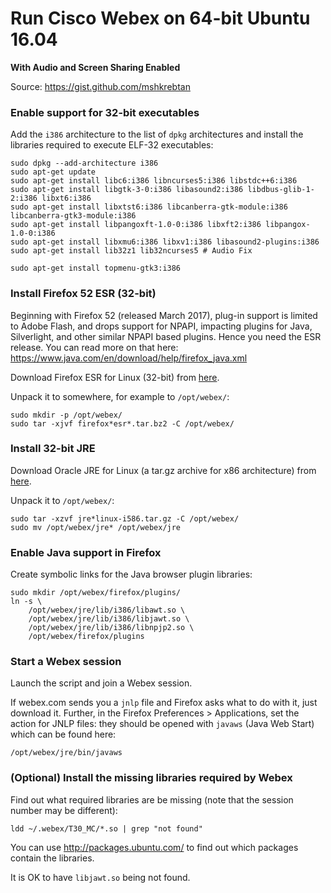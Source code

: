 # Run Cisco Webex on 64-bit Ubuntu 16.04

**With Audio and Screen Sharing Enabled**

Source: https://gist.github.com/mshkrebtan

### Enable support for 32-bit executables

Add the `i386` architecture to the list of `dpkg` architectures 
and install the libraries required to execute ELF-32 executables:

~~~
sudo dpkg --add-architecture i386
sudo apt-get update
sudo apt-get install libc6:i386 libncurses5:i386 libstdc++6:i386
sudo apt-get install libgtk-3-0:i386 libasound2:i386 libdbus-glib-1-2:i386 libxt6:i386
sudo apt-get install libxtst6:i386 libcanberra-gtk-module:i386 libcanberra-gtk3-module:i386
sudo apt-get install libpangoxft-1.0-0:i386 libxft2:i386 libpangox-1.0-0:i386
sudo apt-get install libxmu6:i386 libxv1:i386 libasound2-plugins:i386
sudo apt-get install lib32z1 lib32ncurses5 # Audio Fix

sudo apt-get install topmenu-gtk3:i386
~~~

### Install Firefox 52 ESR (32-bit)

Beginning with Firefox 52 (released March 2017), plug-in support is limited to
Adobe Flash, and drops support for NPAPI, impacting plugins for Java,
Silverlight, and other similar NPAPI based plugins. Hence you need the ESR
release. You can read more on that here:
https://www.java.com/en/download/help/firefox_java.xml

Download Firefox ESR for Linux (32-bit) from
[here](https://www.mozilla.org/en-US/firefox/organizations/all/).

Unpack it to somewhere, for example to `/opt/webex/`:

~~~
sudo mkdir -p /opt/webex/
sudo tar -xjvf firefox*esr*.tar.bz2 -C /opt/webex/
~~~

### Install 32-bit JRE

Download Oracle JRE for Linux (a tar.gz archive for x86 architecture) from
[here](http://www.oracle.com/technetwork/java/javase/downloads/jre8-downloads-2133155.html).

Unpack it to `/opt/webex/`:

~~~
sudo tar -xzvf jre*linux-i586.tar.gz -C /opt/webex/
sudo mv /opt/webex/jre* /opt/webex/jre
~~~

### Enable Java support in Firefox

Create symbolic links for the Java browser plugin libraries:

~~~
sudo mkdir /opt/webex/firefox/plugins/
ln -s \
    /opt/webex/jre/lib/i386/libawt.so \
    /opt/webex/jre/lib/i386/libjawt.so \
    /opt/webex/jre/lib/i386/libnpjp2.so \
    /opt/webex/firefox/plugins
~~~

### Start a Webex session

Launch the script and join a Webex session.

If webex.com sends you a `jnlp` file and Firefox asks what to do with it, just
download it. Further, in the Firefox Preferences > Applications, set the action
for JNLP files: they should be opened with `javaws` (Java Web Start) which can
be found here:

~~~
/opt/webex/jre/bin/javaws
~~~

### (Optional) Install the missing libraries required by Webex

Find out what required libraries are be missing (note that the session number
may be different):

~~~
ldd ~/.webex/T30_MC/*.so | grep "not found"
~~~

You can use http://packages.ubuntu.com/ to find out which packages contain the
libraries.

It is OK to have `libjawt.so` being not found.